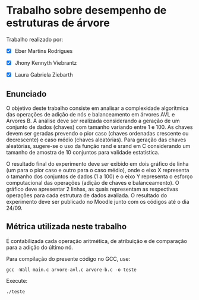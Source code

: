# Trabalho sobre desempenho de estruturas de árvore

Trabalho realizado por:

- [x] Eber Martins Rodrigues

- [x] Jhony Kennyth Viebrantz

- [x] Laura Gabriela Ziebarth

## Enunciado

O objetivo deste trabalho consiste em analisar a complexidade algorítmica das operações de adição de nós e balanceamento em árvores AVL e Árvores B. A análise deve ser realizada considerando a geração de um conjunto de dados (chaves) com tamanho variando entre 1 e 100. As chaves devem ser geradas prevendo o pior caso (chaves ordenadas crescente ou decrescente) e caso médio (chaves aleatórias). Para geração das chaves aleatórias, sugere-se o uso da função rand e srand em C considerando um tamanho de amostra de 10 conjuntos para validade estatística.

O resultado final do experimento deve ser exibido em dois gráfico de linha (um para o pior caso e outro para o caso médio), onde o eixo X representa o tamanho dos conjuntos de dados (1 a 100) e o eixo Y representa o esforço computacional das operações (adição de chaves e balanceamento). O gráfico deve apresentar 2 linhas, as quais representam as respectivas operações para cada estrutura de dados avaliada. O resultado do experimento deve ser publicado no Moodle junto com os códigos até o dia 24/09.

## Métrica utilizada neste trabalho

É contabilizada cada operação aritmética, de atribuição e de comparação para a adição do último nó.

Para compilação do presente código no GCC, use:

 ```gcc -Wall main.c arvore-avl.c arvore-b.c -o teste```

 Execute:

 ```./teste```

